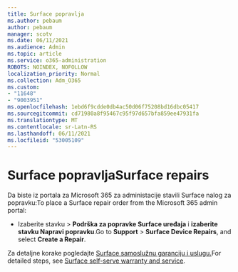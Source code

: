 ```yaml
---
title: Surface popravlja
ms.author: pebaum
author: pebaum
manager: scotv
ms.date: 06/11/2021
ms.audience: Admin
ms.topic: article
ms.service: o365-administration
ROBOTS: NOINDEX, NOFOLLOW
localization_priority: Normal
ms.collection: Adm_O365
ms.custom:
- "11648"
- "9003951"
ms.openlocfilehash: 1ebd6f9cdde0db4ac50d06f75208bd16dbc05417
ms.sourcegitcommit: cd71980a8f95467c95f97d657bfa859ee47931fa
ms.translationtype: MT
ms.contentlocale: sr-Latn-RS
ms.lasthandoff: 06/11/2021
ms.locfileid: "53005109"
---
```

# <a name="surface-repairs"></a><span data-ttu-id="aca74-102">Surface popravlja</span><span class="sxs-lookup"><span data-stu-id="aca74-102">Surface repairs</span></span>

<span data-ttu-id="aca74-103">Da biste iz portala za Microsoft 365 za administacije stavili Surface nalog za popravku:</span><span class="sxs-lookup"><span data-stu-id="aca74-103">To place a Surface repair order from the Microsoft 365 admin portal:</span></span>

- <span data-ttu-id="aca74-104">Izaberite stavku  >  **Podrška za popravke Surface uređaja** i **izaberite stavku Napravi popravku**.</span><span class="sxs-lookup"><span data-stu-id="aca74-104">Go to **Support** > **Surface Device Repairs**, and select **Create a Repair**.</span></span> 

<span data-ttu-id="aca74-105">Za detaljne korake pogledajte [Surface samoslužnu garanciju i uslugu.](/surface/self-serve-warranty-service)</span><span class="sxs-lookup"><span data-stu-id="aca74-105">For detailed steps, see [Surface self-serve warranty and service](/surface/self-serve-warranty-service).</span></span>